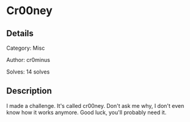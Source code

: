 # Cr00ney

## Details
Category: Misc

Author: cr0minus

Solves: 14 solves

## Description

I made a challenge. It's called cr00ney. Don't ask me why, I don't even know how it works anymore. Good luck, you'll probably need it.
